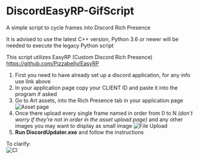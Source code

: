 # DiscordEasyRP-GifScript

A simple script to cycle frames into Discord Rich Presence

It is advised to use the latest C++ version,
Python 3.6 or newer will be needed to execute the legacy Python script

This script utilizes EasyRP (Custom Discord Rich Presence) https://github.com/Pizzabelly/EasyRP

1. First you need to have already set up a discord application, for any info use link above
2. In your application page copy your CLIENT ID and paste it into the program if asked
3. Go to Art assets, into the Rich Presence tab in your application page
![Asset page](https://cdn.discordapp.com/attachments/287236122075987969/700422518124707861/rp1.PNG)
4. Once there upload every single frame named in order from 0 to N _(don't worry if they're not in order in the asset upload page)_ 
   and any other images you may want to display as small image
![File Upload](https://cdn.discordapp.com/attachments/287236122075987969/700421380411359242/rp2.PNG)
5. **Run DiscordUpdater.exe** and follow the instructions

To clarify:\
![Cl](https://cdn.discordapp.com/attachments/362267949836271617/778385920671875072/view.PNG)
